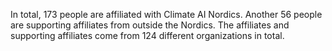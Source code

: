 In total, 173 people are affiliated with Climate AI Nordics. Another 56 people are supporting affiliates from outside the Nordics. The affiliates and supporting affiliates come from 124 different organizations in total.
